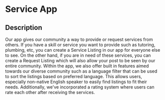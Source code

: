 # Service App

## Description
Our app gives our community a way to provide or request services from others. If you have a skill or service you want to provide such as tutoring, plumbing, etc, you can create a Service Listing in our app for everyone else to see. On the other hand, if you are in need of these services, you can create a Request Listing which will also allow your post to be seen by our entire community. Within the app, we also offer built in features aimed towards our diverse community such as a language filter that can be used to sort the listings based on preferred language. This allows users, especially non-native English speaker to easily find listings to fit their needs. Additionally, we've incorporated a rating system where users can rate each other after receiving the services.
